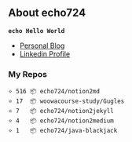 ## About echo724

<code>**echo Hello World**</code>

- [Personal Blog](https://medium.com/echo-devblog)
- [Linkedin Profile](https://www.linkedin.com/in/eunchan-cho-382001184)

### My Repos
```
⭐️ 516 📦 echo724/notion2md
⭐️ 17  📦 woowacourse-study/Gugles
⭐️ 7   📦 echo724/notion2jekyll
⭐️ 4   📦 echo724/notion2medium
⭐️ 1   📦 echo724/java-blackjack
```

